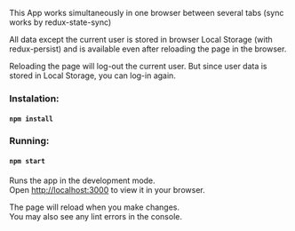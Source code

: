 This App works simultaneously in one browser between several tabs (sync works by redux-state-sync)

All data except the current user is stored in browser Local Storage (with redux-persist) and is available even after reloading the page in the browser.

Reloading the page will log-out the current user. But since user data is stored in Local Storage, you can log-in again.

### Instalation:
#### `npm install`

### Running:
#### `npm start`

Runs the app in the development mode.\
Open [http://localhost:3000](http://localhost:3000) to view it in your browser.

The page will reload when you make changes.\
You may also see any lint errors in the console.
